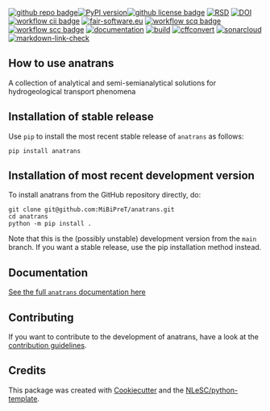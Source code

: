 [![github repo badge](https://img.shields.io/badge/github-repo-000.svg?logo=github&labelColor=gray&color=blue)](https://github.com/MiBiPreT/anatrans)[![PyPI version](https://badge.fury.io/py/anatrans.svg)](https://badge.fury.io/py/anatrans)[![github license badge](https://img.shields.io/github/license/MiBiPreT/anatrans)](https://github.com/MiBiPreT/anatrans) [![RSD](https://img.shields.io/badge/rsd-anatrans-00a3e3.svg)](https://www.research-software.nl/software/anatrans) [![DOI](https://zenodo.org/badge/DOI/10.5281/zenodo.10877886.svg)](https://doi.org/10.5281/zenodo.10877886) [![workflow cii badge](https://bestpractices.coreinfrastructure.org/projects/8710/badge)](https://bestpractices.coreinfrastructure.org/projects/8710) [![fair-software.eu](https://img.shields.io/badge/fair--software.eu-%E2%97%8F%20%20%E2%97%8F%20%20%E2%97%8F%20%20%E2%97%8F%20%20%E2%97%8F-green)](https://fair-software.eu) [![workflow scq badge](https://sonarcloud.io/api/project_badges/measure?project=MiBiPreT_anatrans&metric=alert_status)](https://sonarcloud.io/dashboard?id=MiBiPreT_anatrans) [![workflow scc badge](https://sonarcloud.io/api/project_badges/measure?project=MiBiPreT_anatrans&metric=coverage)](https://sonarcloud.io/dashboard?id=MiBiPreT_anatrans) [![documentation](https://github.com/MiBiPreT/anatrans/actions/workflows/documentation-deploy.yml/badge.svg)](https://mibipret.github.io/anatrans) [![build](https://github.com/MiBiPreT/anatrans/actions/workflows/build.yml/badge.svg)](https://github.com/MiBiPreT/anatrans/actions/workflows/build.yml) [![cffconvert](https://github.com/MiBiPreT/anatrans/actions/workflows/cffconvert.yml/badge.svg)](https://github.com/MiBiPreT/anatrans/actions/workflows/cffconvert.yml) [![sonarcloud](https://github.com/MiBiPreT/anatrans/actions/workflows/sonarcloud.yml/badge.svg)](https://github.com/MiBiPreT/anatrans/actions/workflows/sonarcloud.yml) [![markdown-link-check](https://github.com/MiBiPreT/anatrans/actions/workflows/markdown-link-check.yml/badge.svg)](https://github.com/MiBiPreT/anatrans/actions/workflows/markdown-link-check.yml)

## How to use anatrans

A collection of analytical and semi-semianalytical solutions for hydrogeological transport phenomena

## Installation of stable release

Use `pip` to install the most recent stable release of `anatrans` as follows:

```console
pip install anatrans
```

## Installation of most recent development version

To install anatrans from the GitHub repository directly, do:

```console
git clone git@github.com:MiBiPreT/anatrans.git
cd anatrans
python -m pip install .
```

Note that this is the (possibly unstable) development version from the `main` branch. If you want a stable release, use the pip installation method instead.

## Documentation

[See the full `anatrans` documentation here](https://mibipret.github.io/anatrans/)

## Contributing

If you want to contribute to the development of anatrans,
have a look at the [contribution guidelines](CONTRIBUTING.md).

## Credits

This package was created with [Cookiecutter](https://github.com/audreyr/cookiecutter) and the [NLeSC/python-template](https://github.com/NLeSC/python-template).
